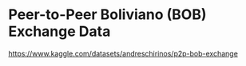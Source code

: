 # Peer-to-Peer Boliviano (BOB) Exchange Data

https://www.kaggle.com/datasets/andreschirinos/p2p-bob-exchange